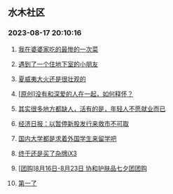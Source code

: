 ## 水木社区 
### 2023-08-17 20:10:16

1. [我在婆婆家吃的最惨的一次菜](https://www.mysmth.net/nForum/article/FamilyLife/1766361687)

2. [遇到了一个住地下室的小朋友](https://www.mysmth.net/nForum/article/ChildEducation/2260689)

3. [夏威夷大火还是很壮观的](https://www.mysmth.net/nForum/article/Geography/550620)

4. [[原创]没有和深爱的人在一起，如何释怀？](https://www.mysmth.net/nForum/article/Divorce/2038970)

5. [其实很多地方都缺人，活有的是，年轻人不愿就业而已](https://www.mysmth.net/nForum/article/WorkLife/3366483)

6. [经济日报：以暂停新股发行来救市不可取](https://www.mysmth.net/nForum/article/Stock/10615446)

7. [国内大学都是求着外国学生来留学吧](https://www.mysmth.net/nForum/article/GaoKao/535474)

8. [终于还是买了杂牌iX3](https://www.mysmth.net/nForum/article/GreenAuto/1354548)

9. [[团购]8月16日-8月23日 协和护肤品七夕团团购](https://www.mysmth.net/nForum/article/ADAgent_TG/1307191)

10. [第一了](https://www.mysmth.net/nForum/article/PreUnivEdu/97669)

